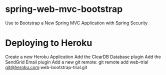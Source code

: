 spring-web-mvc-bootstrap
========================

Use to Bootstrap a New Spring MVC Application with Spring Security


Deploying to Heroku
===================

Create a new Heroku Application
Add the ClearDB Database plugin
Add the SendGrid Email plugin
Add a new git remote: git remote add web-trial git@heroku.com:web-bootstrap-trial.git
